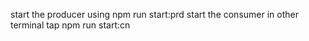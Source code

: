start the producer using npm run start:prd
start the consumer in other terminal tap npm run start:cn
